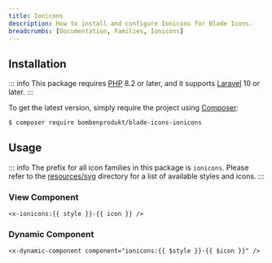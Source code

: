 ```yaml
---
title: Ionicons
description: How to install and configure Ionicons for Blade Icons.
breadcrumbs: [Documentation, Families, Ionicons]
---
```


## Installation

::: info
This package requires [PHP](https://www.php.net/) 8.2 or later, and it supports [Laravel](https://laravel.com/) 10 or later.
:::

To get the latest version, simply require the project using [Composer](https://getcomposer.org/):

```bash
$ composer require bombenprodukt/blade-icons-ionicons
```

## Usage

::: info
The prefix for all icon families in this package is `ionicons`. Please refer to the [resources/svg](https://github.com/faustbrian/blade-icons-ionicons/tree/main/resources/svg) directory for a list of available styles and icons.
:::

### View Component

```blade
<x-ionicons:{{ style }}-{{ icon }} />
```

### Dynamic Component

```blade
<x-dynamic-component component="ionicons:{{ $style }}-{{ $icon }}" />
```

